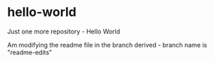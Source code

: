 # hello-world
Just one more repository - Hello World

Am modifying the readme file in the branch derived - branch name is "readme-edits"


